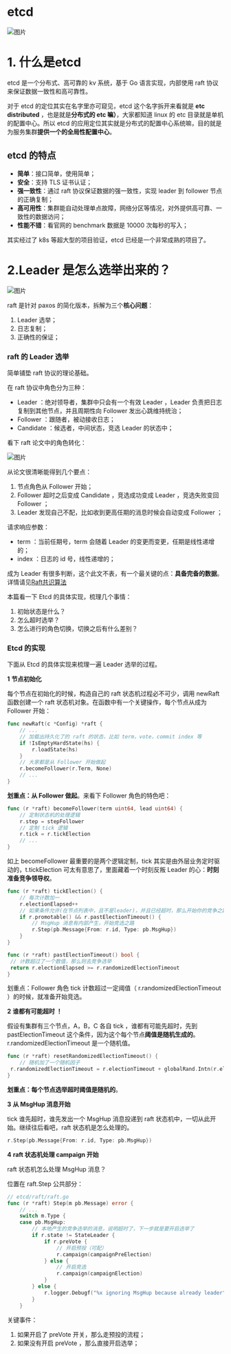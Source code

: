 #  etcd

![图片](https://gitee.com/lzw657434763/pictures/raw/master/Blog/20211215164459)

# 1. 什么是etcd

etcd 是一个分布式、高可靠的 kv 系统，基于 Go 语言实现，内部使用 raft 协议来保证数据一致性和高可靠性。



对于 etcd 的定位其实在名字里亦可窥见，etcd 这个名字拆开来看就是 **etc distributed** ，也是就是**分布式的 etc 嘛）**，大家都知道 linux 的 etc 目录就是单机的配置中心。所以 etcd 的应用定位其实就是分布式的配置中心系统嘛，目的就是为服务集群**提供一个的全局性配置中心**。



## etcd 的特点

- **简单**：接口简单，使用简单；
- **安全**：支持 TLS 证书认证；
- **强一致性**：通过 raft 协议保证数据的强一致性，实现 leader 到 follower 节点的正确复制；
- **高可用性**：集群能自动处理单点故障，网络分区等情况，对外提供高可靠、一致性的数据访问；
- **性能不错**：看官网的 benchmark 数据是 10000 次每秒的写入；

其实经过了 k8s 等超大型的项目验证，etcd 已经是一个非常成熟的项目了。



# 2.Leader 是怎么选举出来的？

![图片](https://gitee.com/lzw657434763/pictures/raw/master/Blog/20211215170103)


raft 是针对 paxos 的简化版本，拆解为三个**核心问题**：

1. Leader 选举；
2. 日志复制；
3. 正确性的保证；





### raft 的 Leader 选举

简单铺垫 raft 协议的理论基础。

在 raft 协议中角色分为三种：

- Leader ：绝对领导者，集群中只会有一个有效 Leader ，Leader 负责把日志复制到其他节点，并且周期性向 Follower 发出心跳维持统治；
- Follower ：跟随者，被动接收日志；
- Candidate ：候选者，中间状态，竞选 Leader 的状态中；

看下 raft 论文中的角色转化：

![图片](https://gitee.com/lzw657434763/pictures/raw/master/Blog/20211215172858)

从论文很清晰能得到几个要点：

1. 节点角色从 Follower 开始；
2. Follower 超时之后变成 Candidate ，竞选成功变成 Leader ，竞选失败变回 Follower ；
3. Leader 发现自己不配，比如收到更高任期的消息时候会自动变成 Follower ；

请求响应参数：

- term ：当前任期号，term 会随着 Leader 的变更而变更，任期是线性递增的；
- index ：日志的 id 号，线性递增的；

成为 Leader 有很多判断，这个此文不表，有一个最关键的点：**具备完备的数据**。详情请见[Raft共识算法](https://github.com/LwwL-123/Go_Study/blob/main/Go学习文档/共识算法/Raft.md)





本篇看一下 Etcd 的具体实现，梳理几个事情：

1. 初始状态是什么？
2. 怎么超时选举？
3. 怎么进行的角色切换，切换之后有什么差别？





### Etcd 的实现

下面从 Etcd 的具体实现来梳理一遍 Leader 选举的过程。



 **1**  **节点初始化**

每个节点在初始化的时候，构造自己的 raft 状态机过程必不可少，调用 newRaft 函数创建一个 raft 状态机对象。在函数中有一个关键操作，每个节点从成为 Follower 开始：

```go
func newRaft(c *Config) *raft {
    // ...
    // 加载出持久化了的 raft 的状态，比如 term，vote，commit index 等
    if !IsEmptyHardState(hs) {
        r.loadState(hs)
    }
    // 大家都是从 Follower 开始做起
    r.becomeFollower(r.Term, None)
    // ...
}
```

**划重点：从 Follower 做起**。来看下 Follower 角色的特色吧：

```go
func (r *raft) becomeFollower(term uint64, lead uint64) {
    // 定制状态机的处理逻辑
    r.step = stepFollower
    // 定制 tick 逻辑
    r.tick = r.tickElection
    // ...
}
```

如上 becomeFollower 最重要的是两个逻辑定制，tick 其实是由外层业务定时驱动的，t.tickElection 可太有意思了，里面藏着一个时刻反叛 Leader 的心：**时刻准备竞争领导权**。

```go
func (r *raft) tickElection() {
    // 每次计数加一
    r.electionElapsed++
    // 如果条件允许(在节点列表中，且不是leader)，并且已经超时，那么开始你的竞争之路吧
    if r.promotable() && r.pastElectionTimeout() {
        // MsgHup 消息有内部产生，开始竞选之路
        r.Step(pb.Message{From: r.id, Type: pb.MsgHup})
    }
}

func (r *raft) pastElectionTimeout() bool {
 // 计数超过了一个数值，那么则去竞争选举
 return r.electionElapsed >= r.randomizedElectionTimeout
}
```

划重点：Follower 角色 tick 计数超过一定阈值（ r.randomizedElectionTimeout ）的时候，就准备开始竞选。



 **2**  **谁都有可能超时 ！**

假设有集群有三个节点，A，B，C 各自 tick ，谁都有可能先超时，先到 pastElectionTimeout 这个条件，因为这个每个节点**阈值是随机生成的**。r.randomizedElectionTimeout 是一个随机值。

```go
func (r *raft) resetRandomizedElectionTimeout() {
    // 随机加了一个随机因子
 r.randomizedElectionTimeout = r.electionTimeout + globalRand.Intn(r.electionTimeout)
}
```

**划重点：每个节点选举超时阈值是随机的**。



 **3**  **从 MsgHup 消息开始**

tick 谁先超时，谁先发出一个 MsgHup 消息投递到 raft 状态机中，一切从此开始。继续往后看吧，raft 状态机是怎么处理的。

```go
r.Step(pb.Message{From: r.id, Type: pb.MsgHup})
```



 **4**  **raft 状态机处理 campaign 开始**

raft 状态机怎么处理 MsgHup 消息？

位置在 raft.Step 公共部分：

```go
// etcd/raft/raft.go
func (r *raft) Step(m pb.Message) error {
    // ...
    switch m.Type {
    case pb.MsgHup:
        // 本地产生的竞争选举的消息，说明超时了，下一步就是要开启选举了
        if r.state != StateLeader {
            if r.preVote {
                // 开启预投（可配）
                r.campaign(campaignPreElection)
            } else {
                // 开启竞选
                r.campaign(campaignElection)
            }
        } else {
            r.logger.Debugf("%x ignoring MsgHup because already leader", r.id)
        }
    }
```

关键事件：

1. 如果开启了 preVote 开关，那么走预投的流程；
2. 如果没有开启 preVote ，那么直接开启选举；

